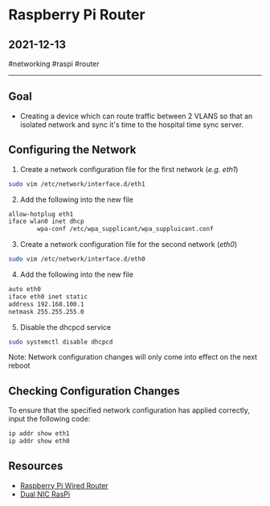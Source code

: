 # Raspberry Pi Router

## 2021-12-13

#networking #raspi #router

---
## Goal
- Creating a device which can route traffic between 2 VLANS so that an isolated network and sync it's time to the hospital time sync server.


## Configuring the Network
1. Create a network configuration file for the first network (*e.g. eth1*)
```bash
sudo vim /etc/network/interface.d/eth1
```

2. Add the following into the new file
```bash
allow-hotplug eth1
iface wlan0 inet dhcp
		wpa-conf /etc/wpa_supplicant/wpa_suppluicant.conf
```

3. Create a network configuration file for the second network (*eth0*)
```bash
sudo vim /etc/network/interface.d/eth0
```

4. Add the following into the new file
```bash
auto eth0  
iface eth0 inet static  
address 192.168.100.1  
netmask 255.255.255.0
```

5. Disable the dhcpcd service
```bash
sudo systemctl disable dhcpcd
```

Note: Network configuration changes will only come into effect on the next reboot


## Checking Configuration Changes
To ensure that the specified network configuration has applied correctly, input the following code:

```bash
ip addr show eth1
ip addr show eth0
```


## Resources
- [Raspberry Pi Wired Router](https://linuxhint.com/raspberry_pi_wired_router/)
- [Dual NIC RasPi](https://www.seeedstudio.com/Rapberry-Pi-CM4-Dual-GbE-Carrier-Board-p-4874.html)